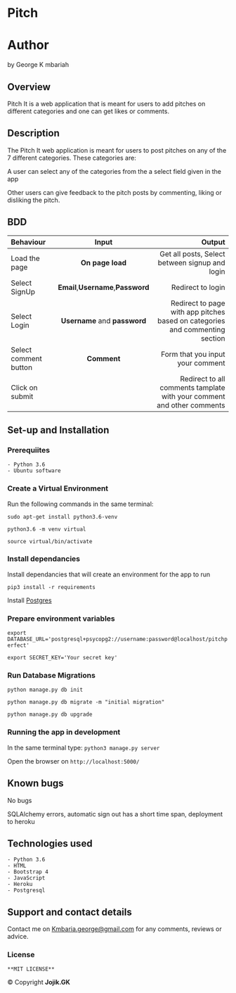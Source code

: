 
# Pitch

# Author

by George K mbariah

## Overview

Pitch It is a web application that is meant for users to add pitches on different categories and one can get likes or comments.

## Description

The Pitch It web application is meant for users to post pitches on any of the 7 different categories. These categories are:

A user can select any of the categories from the a select field given in the app

Other users can give feedback to the pitch posts by commenting, liking or disliking the pitch.

## BDD

| Behaviour             |                Input                |                                                                       Output |
| :-------------------- | :---------------------------------: | ---------------------------------------------------------------------------: |
| Load the page         |          **On page load**           |                               Get all posts, Select between signup and login |
| Select SignUp         | **Email**,**Username**,**Password** |                                                            Redirect to login |
| Select Login          |    **Username** and **password**    | Redirect to page with app pitches based on categories and commenting section |
| Select comment button |             **Comment**             |                                             Form that you input your comment |
| Click on submit       |                                     |       Redirect to all comments tamplate with your comment and other comments |

## Set-up and Installation

### Prerequiites

    - Python 3.6
    - Ubuntu software

### Create a Virtual Environment

Run the following commands in the same terminal:

```sudo apt-get install python3.6-venv```

```python3.6 -m venv virtual```

```source virtual/bin/activate```

### Install dependancies

Install dependancies that will create an environment for the app to run

```pip3 install -r requirements```

Install [Postgres](https://www.postgresql.org/download/)

### Prepare environment variables

```export DATABASE_URL='postgresql+psycopg2://username:password@localhost/pitchperfect'```

```export SECRET_KEY='Your secret key'```

### Run Database Migrations

```python manage.py db init```

```python manage.py db migrate -m "initial migration"```

```python manage.py db upgrade```


### Running the app in development

In the same terminal type:
`python3 manage.py server`

Open the browser on `http://localhost:5000/`

## Known bugs
 No bugs

SQLAlchemy errors, automatic sign out has a short time span, deployment to heroku

## Technologies used

    - Python 3.6
    - HTML
    - Bootstrap 4
    - JavaScript
    - Heroku
    - Postgresql

## Support and contact details

Contact me on Kmbaria.george@gmail.com for any comments, reviews or advice.

### License

    **MIT LICENSE**
&copy; Copyright **Jojik.GK**
